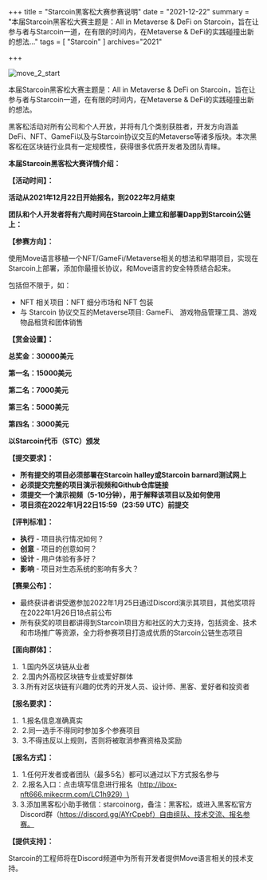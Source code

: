 +++
title = "Starcoin黑客松大赛参赛说明"
date = "2021-12-22"
summary = "本届Starcoin黑客松大赛主题是：All in Metaverse & DeFi on Starcoin，旨在让参与者与Starcoin一道，在有限的时间内，在Metaverse & DeFi的实践碰撞出新的想法..."
tags = [
    "Starcoin"
]
archives="2021"

+++

![move_2_start](/images/hackathon/starcoin_hackathon.jpg)

本届Starcoin黑客松大赛主题是：All in Metaverse & DeFi on Starcoin，旨在让参与者与Starcoin一道，在有限的时间内，在Metaverse & DeFi的实践碰撞出新的想法。



黑客松活动对所有公司和个人开放，并将有几个类别获胜者，开发方向涵盖DeFi、NFT、GameFi以及与Starcoin协议交互的Metaverse等诸多版块。本次黑客松在区块链行业具有一定规模性，获得很多优质开发者及团队青睐。



**本届Starcoin黑客松大赛详情介绍：**



**【活动时间】：**

**活动从2021年12月22日开始报名，到2022年2月结束**



**团队和个人开发者将有六周时间在Starcoin上建立和部署Dapp到Starcoin公链上：**



**【参赛方向】：**

使用Move语言移植一个NFT/GameFi/Metaverse相关的想法和早期项目，实现在Starcoin上部署，添加你最擅长协议，和Move语言的安全特质结合起来。



包括但不限于，如：

- NFT 相关项目：NFT 细分市场和 NFT 包装
- 与 Starcoin 协议交互的Metaverse项目: GameFi、 游戏物品管理工具、游戏物品租赁和团体销售



**【赏金设置】：**

**总奖金：30000美元**

**第一名：15000美元**

**第二名：7000美元**

**第三名：5000美元**

**第四名：3000美元**

**以Starcoin代币（STC）颁发**



**【提交要求】：**

- **所有提交的项目必须部署在Starcoin halley或Starcoin barnard测试网上**
- **必须提交完整的项目演示视频和Github仓库链接**
- **须提交一个演示视频（5-10分钟），用于解释该项目以及如何使用**
- **项目须在2022年1月22日15:59（23:59 UTC）前提交**



**【评判标准】：**

- **执行** - 项目执行情况如何？
- **创意** - 项目的创意如何？
- **设计** - 用户体验有多好？
- **影响** - 项目对生态系统的影响有多大？



**【赛果公布】：**

- 最终获讲者讲受邀参加2022年1月25日通过Discord演示其项目，其他奖项将在2022年1月26日18点前公布
- 所有获奖的项目都讲得到Starcoin项目方和社区的大力支持，包括资金、技术和市场推广等资源，全力将参赛项目打造成优质的Starcoin公链生态项目



**【面向群体】：**

1. ​	1.国内外区块链从业者
2. ​	2.国内外高校区块链专业或爱好群体
3. ​	3.所有对区块链有兴趣的优秀的开发人员、设计师、黑客、爱好者和投资者



**【报名要求】：**

1. ​	1.报名信息准确真实
2. ​	2.同一选手不得同时参加多个参赛项目
3. ​	3.不得违反以上规则，否则将被取消参赛资格及奖励



**【报名方式】：**

1. ​	1.任何开发者或者团队（最多5名）都可以通过以下方式报名参与
2. ​	2.报名入口：点击填写信息进行报名（http://ibox-nft666.mikecrm.com/LC1h929）\
3. ​	3.添加黑客松小助手微信：starcoinorg，备注：黑客松，或进入黑客松官方Discord群（https://discord.gg/AYrCpebf）自由组队、技术交流、报名参赛。



**【提供支持】：**

Starcoin的工程师将在Discord频道中为所有开发者提供Move语言相关的技术支持。

